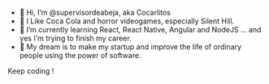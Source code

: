 - 👋 Hi, I’m @supervisordeabeja, aka Cocarlitos
- 👀 I Like Coca Cola and horror videogames, especially Silent Hill.
- 🌱 I’m currently learning React, React Native, Angular and NodeJS ... and yes
  I'm trying to finish my career.
- 💞️ My dream is to make my startup and improve the life of ordinary people using the power of software.

Keep coding !  
